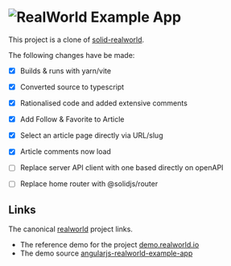 # ![RealWorld Example App](logo.png)

This project is a clone of [solid-realworld].

The following changes have be made:

- [X] Builds & runs with yarn/vite
- [X] Converted source to typescript
- [X] Rationalised code and added extensive comments
- [X] Add Follow & Favorite to Article
- [X] Select an article page directly via URL/slug
- [X] Article comments now load
- [ ] Replace server API client with one based directly on openAPI
- [ ] Replace home router with @solidjs/router


## Links

The canonical [realworld] project links.

* The reference demo for the project [demo.realworld.io]
* The demo source [angularjs-realworld-example-app]

[angularjs-realworld-example-app]: https://github.com/gothinkster/angularjs-realworld-example-app
[demo.realworld.io]: https://demo.realworld.io/#/
[realworld]:https://github.com/gothinkster/realworld
[solid-realworld]: https://github.com/solidjs/solid-realworld

